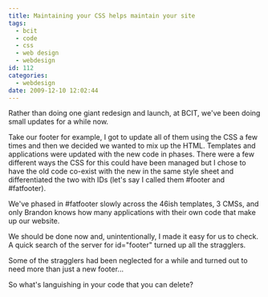 ```yaml
---
title: Maintaining your CSS helps maintain your site
tags:
  - bcit
  - code
  - css
  - web design
  - webdesign
id: 112
categories:
  - webdesign
date: 2009-12-10 12:02:44
---
```


Rather than doing one giant redesign and launch, at BCIT, we've been doing small updates for a while now.

Take our footer for example, I got to update all of them using the CSS a few times and then we decided we wanted to mix up the HTML. Templates and applications were updated with the new code in phases. There were a few different ways the CSS for this could have been managed but I chose to have the old code co-exist with the new in the same style sheet and differentiated the two with IDs (let's say I called them #footer and #fatfooter).

We've phased in #fatfooter slowly across the 46ish templates, 3 CMSs, and only Brandon knows how many applications with their own code that make up our website.

We should be done now and, unintentionally, I made it easy for us to check. A quick search of the server for id="footer" turned up all the stragglers.

Some of the stragglers had been neglected for a while and turned out to need more than just a new footer...

So what's languishing in your code that you can delete?